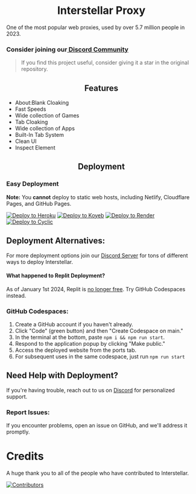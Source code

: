 <div align="center">
    <h1>Interstellar Proxy</h1>
    </div>
One of the most popular web proxies, used by over 5.7 million people in 2023.

### Consider joining our[ Discord Community](https://discord.gg/interstellar)    
> If you find this project useful, consider giving it a star in the original repository.

<h2 align="center">Features</h2>
<ul>
    <li>About:Blank Cloaking</li>
    <li>Fast Speeds</li>
    <li>Wide collection of Games</li>
    <li>Tab Cloaking</li>
    <li>Wide collection of Apps</li>
    <li>Built-In Tab System</li>
    <li>Clean UI</li>
    <li>Inspect Element</li>
</ul>

<h2 align="center">Deployment</h2>

### Easy Deployment
**Note:** You **cannot** deploy to static web hosts, including Netlify, Cloudflare Pages, and GitHub Pages.

<a target="_blank" href="https://heroku.com/deploy/?template=https://github.com/interstellarnetwork/interstellar"><img alt="Deploy to Heroku" src="https://binbashbanana.github.io/deploy-buttons/buttons/remade/heroku.svg"></a>
<a target="_blank" href="https://app.koyeb.com/deploy?type=git&repository=github.com/interstellarnetwork/interstellar"><img alt="Deploy to Koyeb" src="https://binbashbanana.github.io/deploy-buttons/buttons/remade/koyeb.svg"></a>
<a target="_blank" href="https://render.com/deploy?repo=https://github.com/InterstellarNetwork/IN-Render"><img alt="Deploy to Render" src="https://binbashbanana.github.io/deploy-buttons/buttons/remade/render.svg"></a>
<a target="_blank" href="https://app.cyclic.sh/api/app/deploy/interstellarnetwork/Interstellar"><img alt="Deploy to Cyclic" src="https://binbashbanana.github.io/deploy-buttons/buttons/remade/cyclic.svg"></a>

## Deployment Alternatives:
For more deployment options join our [Discord Server](https://discord.gg/interstellar) for tons of different ways to deploy Interstellar.

#### What happened to Replit Deployment? 
As of January 1st 2024, Replit is [no longer free](https://blog.replit.com/hosting-changes). Try GitHub Codespaces instead.  

### GitHub Codespaces:
1. Create a GitHub account if you haven't already.
2. Click "Code" (green button) and then "Create Codespace on main."
3. In the terminal at the bottom, paste `npm i && npm run start`.
4. Respond to the application popup by clicking "Make public."
5. Access the deployed website from the ports tab.
6. For subsequent uses in the same codespace, just run `npm run start`

## Need Help with Deployment?
If you're having trouble, reach out to us on [Discord](https://discord.gg/interstellar) for personalized support.

### Report Issues:
If you encounter problems, open an issue on GitHub, and we'll address it promptly.

# Credits
A huge thank you to all of the people who have contributed to Interstellar.

[![Contributors](https://contrib.rocks/image?repo=InterstellarNetwork/Interstellar)](https://github.com/InterstellarNetwork/Interstellar/graphs/contributors)
